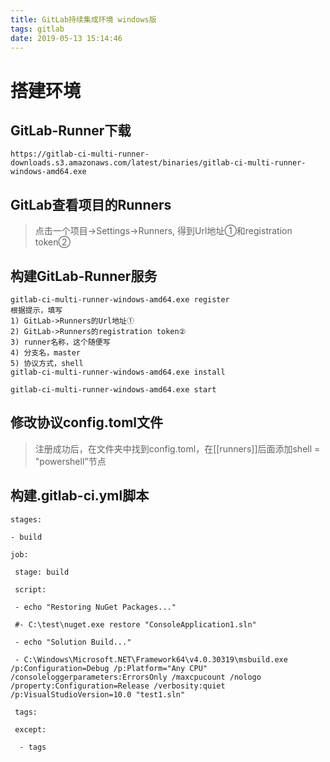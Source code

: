 ```yaml
---
title: GitLab持续集成环境 windows版
tags: gitlab
date: 2019-05-13 15:14:46
---
```


# 搭建环境

## GitLab-Runner下载
```
https://gitlab-ci-multi-runner-downloads.s3.amazonaws.com/latest/binaries/gitlab-ci-multi-runner-windows-amd64.exe
```

##  GitLab查看项目的Runners

> 点击一个项目->Settings->Runners, 得到Url地址①和registration token②

## 构建GitLab-Runner服务

```
gitlab-ci-multi-runner-windows-amd64.exe register
根据提示，填写
1) GitLab->Runners的Url地址①
2) GitLab->Runners的registration token②
3) runner名称，这个随便写
4) 分支名，master
5) 协议方式，shell
gitlab-ci-multi-runner-windows-amd64.exe install

gitlab-ci-multi-runner-windows-amd64.exe start
```
## 修改协议config.toml文件

> 注册成功后，在文件夹中找到config.toml，在[[runners]]后面添加shell = "powershell"节点

## 构建.gitlab-ci.yml脚本

```
stages:

- build

job:

 stage: build

 script:

 - echo "Restoring NuGet Packages..." 

 #- C:\test\nuget.exe restore "ConsoleApplication1.sln" 

 - echo "Solution Build..."

 - C:\Windows\Microsoft.NET\Framework64\v4.0.30319\msbuild.exe /p:Configuration=Debug /p:Platform="Any CPU" /consoleloggerparameters:ErrorsOnly /maxcpucount /nologo /property:Configuration=Release /verbosity:quiet /p:VisualStudioVersion=10.0 "test1.sln"

 tags:
 
 except:

  - tags

```